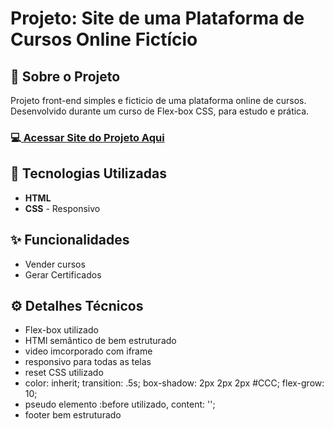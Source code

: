 <h1>Projeto: Site de uma Plataforma de Cursos Online Fictício</h1>

<h2>📌 Sobre o Projeto</h2>
<p>Projeto front-end simples e ficticio de uma plataforma online de cursos. Desenvolvido durante um curso de Flex-box CSS, para estudo e prática.</p>

<h3>💻<a href="https://deangelleses.github.io/plataforma_de_cursos_online_ficticio-HTML-CSS/" target="_blank"> Acessar Site do Projeto Aqui</a></h3>

<h2>🚀 Tecnologias Utilizadas</h2>
<ul>
  <li><b>HTML</b></li>
  <li><b>CSS</b> - Responsivo</li>
</ul>

<h2>✨ Funcionalidades</h2>
<ul>
  <li>Vender cursos</li>
  <li>Gerar Certificados</li>
</ul>

<h2>⚙️ Detalhes Técnicos</h2>
<ul>
  <li>Flex-box utilizado</li>
  <li>HTMl semântico de bem estruturado</li>
  <li>video imcorporado com iframe</li>
  <li>responsivo para todas as telas</li>
  <li>reset CSS utilizado</li>
  <li>color: inherit; transition: .5s; box-shadow: 2px 2px 2px #CCC; flex-grow: 10;</li>
  <li>pseudo elemento :before utilizado, content: '';</li>
  <li>footer bem estruturado</li>
</ul>
